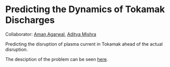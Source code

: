 # Predicting the Dynamics of Tokamak Discharges
Collaborator: [Aman Agarwal](https://amanbasu.github.io), [Aditya Mishra](https://aditya985.github.io)

Predicting the disruption of plasma current in Tokamak ahead of the actual disruption.

The desciption of the problem can be seen [here](https://github.com/amanbasu/plasma-disruption/blob/master/Presentation/Plasma%20Disruption%20Prediction.ipynb).
